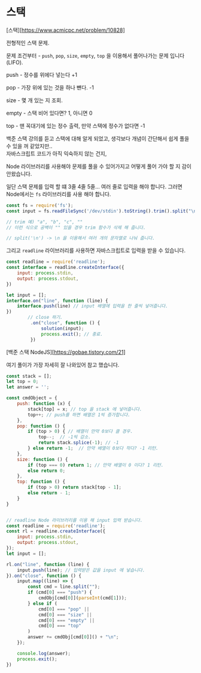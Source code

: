 # 스택 

[스택][https://www.acmicpc.net/problem/10828]

전형적인 스택 문제.

문제 조건부터 - `push`, `pop`, `size`, `empty`, `top` 을 이용해서 풀어나가는 문제 입니다(LIFO).

push - 정수를 위에다 넣는다 +1

pop - 가장 위에 있는 것을 하나 뺸다. -1

size - 몇 개 있는 지 조회.

empty - 스택 비어 있다면? 1, 아니면 0

top - 맨 꼭대기에 있는 정수 출력, 만약 스택에 정수가 없다면 -1 



백준 스택 강의를 듣고 스택에 대해 알게 되었고, 생각보다 개념이 간단해서 쉽게 풀을 수 있을 꺼 같았지만..<br/>
자바스크립트 코드가 아직 익숙하지 않는 건지,

Node 라이브러리를 사용해야 문제를 풀을 수 있어가지고 어떻게 풀어 가야 할 지 감이 안왔습니다.





일단 스택 문제를 입력 할 떄 3줄 4줄 5줄...
여러 줄로 입력을 해야 합니다.
그러면 Node에서는 `fs` 라이브러리를 사용 해야 합니다.

``` javascript
const fs = require('fs');
const input = fs.readFileSync('/dev/stdin').toString().trim().split("\n"); 

// trim 예) "a", "b", "c", ""  
// 이런 식으로 공백이 "" 있을 경우 trim 함수가 삭제 해 줍니다.

// split('\n') -> \n 을 이용해서 여러 개의 문자열로 나눠 줍니다.
```


그리고 `readline` 라이브러리를 사용하면 자바스크립트로 입력을 받을 수 있습니다.

``` javascript
const readline = require('readline');
const interface = readline.createInterface({
    input: process.stdin,
    output: process.stdout, 
})

let input = [];
interface.on("line", function (line) {
    interface.push(line) // input 배열에 입력을 한 줄씩 넣어줍니다.
})          
        // close 하기. 
         .on("close", function () {
             solution(input);
             process.exit(); // 종료.
         })

```




[백준 스택 NodeJS][https://gobae.tistory.com/21] 

여기 풀이가 가장 자세히 잘 나와있어 참고 했습니다. 


``` javascript
const stack = [];
let top = 0;
let answer = '';

const cmdObject = {
    push: function (x) {
        stack[top] = x; // top 을 stack 에 넣어줍니다. 
        top++; // push를 하면 배열은 1씩 증가합니다.
    },
    pop: function () {
        if (top > 0) { // 배열이 만약 0보다 클 경우. 
            top--;  // -1씩 감소. 
            return stack.splice(-1); // -1 
        } else return -1;  // 만약 배열이 0보다 작다? -1 리턴. 
    },
    size: function () {
        if (top === 0) return 1; // 만약 배열이 0 이다? 1 리턴. 
        else return 0;  
    },
    top: function () {
        if (top > 0) return stack[top - 1];
        else return - 1;
    }
}


// readline Node 라이브러리를 이용 해 input 입력 받습니다.
const readline = require('readline');
const rl = readline.createInterface({
    input: process.stdin,
    output: process.stdout, 
});
let input = []; 

rl.on("line", function (line) {
    input.push(line); // 입력받은 값을 input 에 넣습니다.
}).on("close", function () {
    input.map((line) => {
        const cmd = line.split("");
        if (cmd[0] === "push") {
            cmdObj[cmd[0]](parseInt(cmd[1])); 
        } else if (
            cmd[0] === "pop" || 
            cmd[0] === "size" || 
            cmd[0] === "empty" || 
            cmd[0] === "top" 
        )
        answer += cmdObj[cmd[0]]() + "\n";
    }); 

    console.log(answer); 
    process.exit(); 
})
```